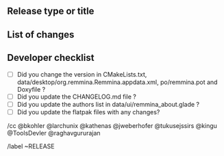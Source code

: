 ## Release type or title

## List of changes

<!-- Taken from the changelog -->

## Developer checklist

- [ ] Did you change the version in CMakeLists.txt, data/desktop/org.remmina.Remmina.appdata.xml, po/remmina.pot and Doxyfile ?
- [ ] Did you update the CHANGELOG.md file ?
- [ ] Did you update the authors list in data/ui/remmina_about.glade ?
- [ ] Did you update the flatpak files with any changes?

/cc @bkohler @larchunix @kathenas @jweberhofer @tukusejssirs @kingu @ToolsDevler @raghavgururajan

/label ~RELEASE
